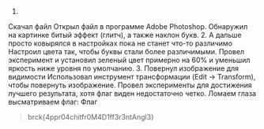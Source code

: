 1.
Скачал файл
Открыл файл в программе Adobe Photoshop.
Обнаружил на картинке битый эффект (глитч), а также наклон букв. 
2.
А дальше просто ковырялся в настройках пока не станет что-то различимо
Настроил цвета так, чтобы буквы стали более различимыми.
Провел эксперимент и установил зеленый цвет примерно на 60% и уменьшил яркость ниже уровня по умолчанию.
3. Повернул изображение для видимости
Использовал инструмент трансформации (Edit -> Transform), чтобы повернуть изображение.
Провел эксперименты для достижения лучшего результата, хотя флаг виден недостаточно четко.
Ломаем глаза высматриваем флаг:
Флаг
> brck{4ppr04chitfr0M4D1ff3r3ntAngl3}
